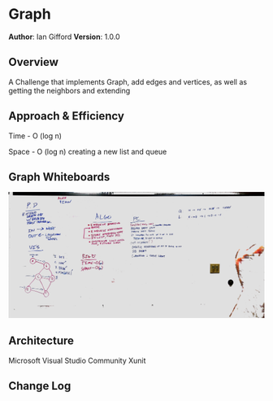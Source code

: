 # Graph

**Author**: Ian Gifford
**Version**: 1.0.0

## Overview
A Challenge that implements Graph, add edges and vertices, as well as getting the neighbors and extending
## Approach & Efficiency
Time - O (log n)

Space - O (log n)
creating a new list and queue

## Graph Whiteboards
![Extend](https://github.com/IanGifford261/Data-Structures-And-Algorithms/blob/master/Assets/alexandian.jpg)

## Architecture
Microsoft Visual Studio Community
Xunit

## Change Log
